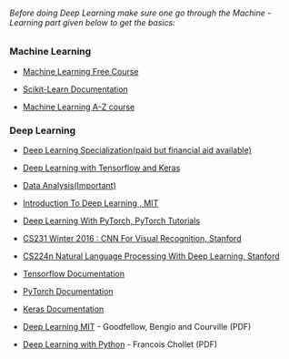 ###### Before doing Deep Learning make sure one go through the Machine - Learning part given below to get the basics:

### Machine Learning

* [Machine Learning Free Course](https://www.coursera.org/learn/machine-learning)

* [Scikit-Learn Documentation](https://scikit-learn.org/stable/)

* [Machine Learning A-Z course](https://www.udemy.com/course/machinelearning/)

### Deep Learning

* [Deep Learning Specialization(paid but financial aid available)](https://www.coursera.org/specializations/deep-learning)

* [Deep Learning with Tensorflow and Keras](https://www.youtube.com/watch?v=wQ8BIBpya2k&list=PLQVvvaa0QuDfhTox0AjmQ6tvTgMBZBEXN)

* [Data Analysis(Important)](https://www.youtube.com/watch?v=B42n3Pc-N2A)

* [Introduction To Deep Learning , MIT ](https://www.youtube.com/watch?v=njKP3FqW3Sk&list=PLtBw6njQRU-rwp5__7C0oIVt26ZgjG9NI)

* [Deep Learning With PyTorch, PyTorch Tutorials](https://www.youtube.com/watch?v=v5cngxo4mIg&list=PLZbbT5o_s2xrfNyHZsM6ufI0iZENK9xgG)

* [CS231 Winter 2016 : CNN For Visual Recognition, Stanford](https://www.youtube.com/watch?v=NfnWJUyUJYU&list=PLkt2uSq6rBVctENoVBg1TpCC7OQi31AlC)

* [CS224n Natural Language Processing With Deep Learning, Stanford](https://www.youtube.com/watch?v=8rXD5-xhemo&list=PLoROMvodv4rOhcuXMZkNm7j3fVwBBY42z)

* [Tensorflow Documentation](https://www.tensorflow.org/guide)

* [PyTorch Documentation](https://pytorch.org/docs/stable/index.html)

* [Keras Documentation](https://keras.io/)
* [Deep Learning MIT](https://drive.google.com/file/d/1MoVa-cfVCW5JNgdSGR_5gnF2drsL76qx/view?usp=sharing) - Goodfellow, Bengio and Courville (PDF)
* [Deep Learning with Python](https://drive.google.com/file/d/1kiKY_pKefUijvJCv1ruERquqmsxx6uzY/view?usp=sharing) - Francois Chollet (PDF)
